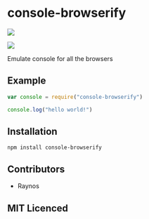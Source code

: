 # console-browserify

[![](https://secure.travis-ci.org/Raynos/console-browserify.png)](http://travis-ci.org/Raynos/console-browserify)

[![](http://ci.testling.com/Raynos/console-browserify.png)](http://ci.testling.com/Raynos/console-browserify)

Emulate console for all the browsers

## Example

```javascript
var console = require("console-browserify")

console.log("hello world!")
```

## Installation

`npm install console-browserify`

## Contributors

* Raynos

## MIT Licenced

